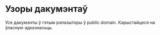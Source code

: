 # Узоры дакумэнтаў

Усе дакумэнты ў гэтым рэпазыторы ў public domain. Карыстайцеся на ўласную
адказнасьць.
